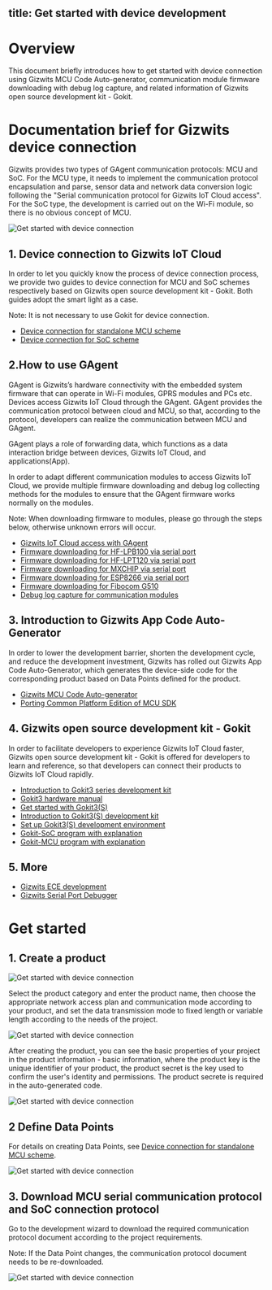 title: Get started with device development
---

# Overview

This document briefly introduces how to get started with device connection using Gizwits MCU Code Auto-generator, communication module firmware downloading with debug log capture, and related information of Gizwits open source development kit - Gokit.

# Documentation brief for Gizwits device connection 

Gizwits provides two types of GAgent communication protocols: MCU and SoC. For the MCU type, it needs to implement the communication protocol encapsulation and parse, sensor data and network data conversion logic following the "Serial communication protocol for Gizwits IoT Cloud access". For the SoC type, the development is carried out on the Wi-Fi module, so there is no obvious concept of MCU.  

![Get started with device connection](../../../assets/en-us/DeviceDev/intro/11.png)

## 1. Device connection to Gizwits IoT Cloud

In order to let you quickly know the process of device connection process, we provide two guides to device connection for MCU and SoC schemes respectively based on Gizwits open source development kit - Gokit. Both guides adopt the smart light as a case.

Note: It is not necessary to use Gokit for device connection.

* [Device connection for standalone MCU scheme](http://docs.gizwits.com/en-us/DeviceDev/MCUScheme.html)
* [Device connection for SoC scheme](http://docs.gizwits.com/en-us/DeviceDev/SoCScheme.html)

## 2.How to use GAgent 

GAgent is Gizwits’s hardware connectivity with the embedded system firmware that can operate in Wi-Fi modules, GPRS modules and PCs etc. Devices access Gizwits IoT Cloud through the GAgent. GAgent provides the communication protocol between cloud and MCU, so that, according to the protocol, developers can realize the communication between MCU and GAgent.

GAgent plays a role of forwarding data, which functions as a data interaction bridge between devices, Gizwits IoT Cloud, and applications(App).

In order to adapt different communication modules to access Gizwits IoT Cloud, we provide multiple firmware downloading and debug log collecting methods for the modules to ensure that the GAgent firmware works normally on the modules. 

Note: When downloading firmware to modules, please go through the steps below, otherwise unknown errors will occur.


* [Gizwits IoT Cloud access with GAgent](http://docs.gizwits.com/en-us/DeviceDev/GAgent.html)
* [Firmware downloading for HF-LPB100 via serial port](http://docs.gizwits.com/en-us/DeviceDev/Debug/HF-LPB100.html)
* [Firmware downloading for HF-LPT120 via serial port](http://docs.gizwits.com/en-us/DeviceDev/Debug/HF-LPT120.html)
* [Firmware downloading for MXCHIP via serial port](http://docs.gizwits.com/en-us/DeviceDev/Debug/MXCHIP.html)
* [Firmware downloading for ESP8266 via serial port](http://docs.gizwits.com/en-us/DeviceDev/Debug/ESP8266.html)
* [Firmware downloading for Fibocom G510](http://docs.gizwits.com/en-us/DeviceDev/Debug/G510.html)
* [Debug log capture for communication modules](http://docs.gizwits.com/en-us/DeviceDev/Debug/DebugLog.html)


## 3.  Introduction to Gizwits App Code Auto-Generator

In order to lower the development barrier, shorten the development cycle, and reduce the development investment, Gizwits has rolled out Gizwits App Code Auto-Generator, which generates the device-side code for the corresponding product based on Data Points defined for the product.

* [Gizwits MCU Code Auto-generator](http://docs.gizwits.com/en-us/DeviceDev/MCUCodeAutoGenerator.html)
* [Porting Common Platform Edition of MCU SDK](http://docs.gizwits.com/en-us/DeviceDev/PortingCommonPlatform.html)

## 4. Gizwits open source development kit - Gokit

In order to facilitate developers to experience Gizwits IoT Cloud faster, Gizwits open source development kit - Gokit is offered for developers to learn and reference, so that developers can connect their products to Gizwits IoT Cloud rapidly.

* [Introduction to Gokit3 series development kit](http://docs.gizwits.com/en-us/DeviceDev/GoKit/Gokit3Intro.html)
* [Gokit3 hardware manual](http://docs.gizwits.com/en-us/DeviceDev/GoKit/Gokit3Manual.html)
* [Get started with Gokit3(S)](http://docs.gizwits.com/en-us/DeviceDev/GoKit/Gokit3SGetStarted.html)
* [Introduction to Gokit3(S) development kit](http://docs.gizwits.com/en-us/DeviceDev/GoKit/Gokit3SIntro.html)
* [Set up Gokit3(S) development environment](http://docs.gizwits.com/en-us/DeviceDev/GoKit/SetupGokit3SDevEnv.html)
* [Gokit-SoC program with explanation](http://docs.gizwits.com/en-us/DeviceDev/GoKit/GokitSoCProgram.html)
* [Gokit-MCU program with explanation](http://docs.gizwits.com/en-us/DeviceDev/GoKit/GokitMCUProgram.html)

## 5. More

* [Gizwits ECE development](http://docs.gizwits.com/en-us/UserManual/ECE.html)
* [Gizwits Serial Port Debugger](http://docs.gizwits.com/en-us/DeviceDev/Debug/DebugTool.html)

# Get started

## 1. Create a product

![Get started with device connection](../../../assets/en-us/DeviceDev/intro/12.png)

Select the product category and enter the product name, then choose the appropriate network access plan and communication mode according to your product, and set the data transmission mode to fixed length or variable length according to the needs of the project.

![Get started with device connection](../../../assets/en-us/DeviceDev/intro/13.png)

After creating the product, you can see the basic properties of your project in the product information - basic information, where the product key is the unique identifier of your product, the product secret is the key used to confirm the user's identity and permissions. The product secrete is required in the auto-generated code.

![Get started with device connection](../../../assets/en-us/DeviceDev/intro/14.png)
 
## 2 Define Data Points

For details on creating Data Points, see [Device connection for standalone MCU scheme](http://docs.gizwits.com/en-us/DeviceDev/MCUScheme.html). 

![Get started with device connection](../../../assets/en-us/DeviceDev/intro/15.png)
 
## 3. Download MCU serial communication protocol and SoC connection protocol

Go to the development wizard to download the required communication protocol document according to the project requirements.

Note: If the Data Point changes, the communication protocol document needs to be re-downloaded.

![Get started with device connection](../../../assets/en-us/DeviceDev/intro/16.png)
 

